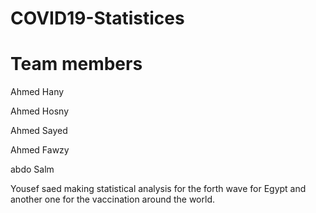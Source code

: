 # COVID19-Statistices
# Team members
Ahmed Hany

Ahmed Hosny

Ahmed Sayed

Ahmed Fawzy

abdo Salm

Yousef saed
making statistical analysis for the forth wave for Egypt and another one for the vaccination around the world.
